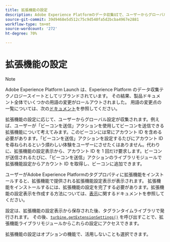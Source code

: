 ```yaml
---
title: 拡張機能の設定
description: Adobe Experience Platformのデータ収集UIで、ユーザーからグローバル設定を収集するようにタグ拡張を設定する方法について説明します。
source-git-commit: 39d9468e5d512c75c9d540fa5d2bcba4967e2881
workflow-type: tm+mt
source-wordcount: '272'
ht-degree: 70%

---
```


# 拡張機能の設定

>[!NOTE]
>
>Adobe Experience Platform Launch は、Experience Platform のデータ収集テクノロジースイートとしてリブランドされています。 その結果、製品ドキュメント全体でいくつかの用語の変更がロールアウトされました。 用語の変更点の一覧については、次の[ドキュメント](../term-updates.md)を参照してください。

拡張機能の設定に応じて、ユーザーからグローバル設定が収集されます。例えば、ユーザーが「ビーコンを送信」アクションを使用してビーコンを送信できる拡張機能について考えてみます。このビーコンには常にアカウント ID を含める必要があります。「ビーコンを送信」アクションを設定するたびにアカウント ID を尋ねられるという煩わしい体験をユーザーにさせたくはありません。代わりに、拡張機能の設定表示から、アカウント ID を 1 回だけ要求します。ビーコンが送信されるたびに、「ビーコンを送信」アクションのライブラリモジュールで拡張機能設定からアカウント ID を取得し、ビーコンに追加できます。

ユーザーがAdobe Experience Platformのタグプロパティに拡張機能をインストールすると、拡張機能で提供される拡張機能設定表示が表示されます。 拡張機能をインストールするには、拡張機能の設定を完了する必要があります。拡張機能の設定表示を作成する方法については、[表示](./web/views.md)に関するドキュメントを参照してください。

設定は、拡張機能の設定表示から保存された後、タグランタイムライブラリで発行されます。 その後、[`turbine.getExtensionSettings()`](./turbine.md#get-extension-settings) を呼び出すことで、拡張機能ライブラリモジュールからこれらの設定にアクセスできます。

拡張機能の設定はオプションの機能で、活用しないことも選択できます。
